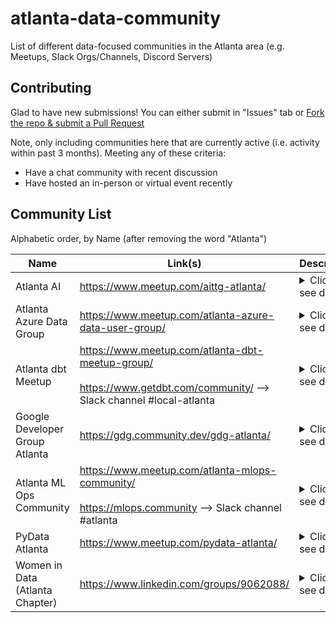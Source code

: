 # atlanta-data-community
List of different data-focused communities in the Atlanta area (e.g. Meetups, Slack Orgs/Channels, Discord Servers)

## Contributing

Glad to have new submissions!  You can either submit in "Issues" tab or [Fork the repo & submit a Pull Request](https://docs.github.com/en/pull-requests/collaborating-with-pull-requests/proposing-changes-to-your-work-with-pull-requests/creating-a-pull-request-from-a-fork)

Note, only including communities here that are currently active (i.e. activity within past 3 months).  Meeting any of these criteria:
- Have a chat community with recent discussion
- Have hosted an in-person or virtual event recently

## Community List

Alphabetic order, by Name (after removing the word "Atlanta")

| Name | Link(s) | Description |
|---|---|---|
| Atlanta AI | https://www.meetup.com/aittg-atlanta/ | <details><summary>Click to see details</summary>We’re excited to bring you the latest and practical technology on AI, Machine Learning, Deep Learning, Data Science and Big Data.<br><br>Our goal is to congregate with AI enthusiasts from all over Atlanta to learn and practice AI tech, through tech talks, study jams, code labs etc.. we regularly invite tech leads from innovated companies, successful startups to share their practice experiences and practices in the world of AI, Cloud, Data, Blockchain.</details> |
| Atlanta Azure Data Group | https://www.meetup.com/atlanta-azure-data-user-group/ | <details><summary>Click to see details</summary>Data Professionals using the Microsoft Data Platform<br><br>We are a member of the Azure Data Community network of User Groups. Our purpose is to provide a forum for the SQL users of Atlanta to network, communicate and educate one another. Our user group is open to both technical and business-minded professionals. Events are free to all attendees. |
| Atlanta dbt Meetup | https://www.meetup.com/atlanta-dbt-meetup-group/<br><br>https://www.getdbt.com/community/ --> Slack channel #local-atlanta | <details><summary>Click to see details</summary>If you work with data, this group is for you! We welcome data analysts, scientists, engineers, architects, and more!<br><br>We will predominantly focus on people's experience with dbt, but will also discuss broader topics related to data teams, such as data stacks, data ops, modeling, testing, and team structures</details> |
| Google Developer Group Atlanta | https://gdg.community.dev/gdg-atlanta/ | <details><summary>Click to see details</summary>Provides career resources and upskilling, meetups + learning opportunities for software engineers, developers, analysts, and technology gurus in the metro Atlanta area. |
| Atlanta ML Ops Community | https://www.meetup.com/atlanta-mlops-community/<br><br>https://mlops.community --> Slack channel #atlanta | <details><summary>Click to see details</summary>The MLOps Community fills the swiftly growing need to share real-world Machine Learning Operations best practices from engineers in the field. While MLOps shares a lot of ground with DevOps, the differences are as big as the similarities. We needed a community laser-focused on solving the unique challenges we deal with every day building production AI/ML pipelines.</details> |
| PyData Atlanta | https://www.meetup.com/pydata-atlanta/ | <details><summary>Click to see details</summary>The PyData Atlanta chapter holds free meetups that are open to the public. They feature a range of activities focused on networking, learning, and community building, with less focus on traditional seminar formats.<br><br>PyData is an educational program of NumFOCUS, a 501(c)3 non-profit organization in the United States. PyData provides a forum for the international community of users and developers of data science tools to share ideas and learn from each other.</details> |
| Women in Data (Atlanta Chapter) | https://www.linkedin.com/groups/9062088/ | <details><summary>Click to see details</summary>Women in Data was created in 2015, when the founder Sadie St. Lawrence noticed the lack of women representation as she began her journey into data. Concerned about the prospect of gender equality in a data-driven future, the first chapter of Women in Data was launched.<br><br>They have since shaped Women in Data to the global community they are today. A place for data enthusiasts of all backgrounds to connect, grow, and lead together.<br><br>Their mission since day one has been to increase diversity in data careers because they know representation and participation of all kinds matters, especially in growing, in-demand roles across data and technology.</details> |